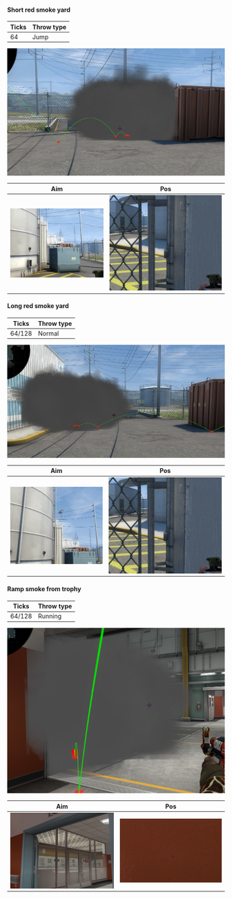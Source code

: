 #### Short red smoke yard

| Ticks  | Throw type |
| ------ | ---------- |
| 64     | Jump       |

![](nuke-result-yard-short-red.png)

| Aim| Pos |
|----|-----|
| ![](nuke-aim-yard-short-red.png) | ![](nuke-pos-yard-smoke-red.png) |

#### Long red smoke yard

| Ticks  | Throw type |
| ------ | ---------- |
| 64/128 | Normal     |

![](nuke-result-yard-long-red.png)

| Aim| Pos |
|----|-----|
| ![](nuke-aim-yard-long-red.png) | ![](nuke-pos-yard-smoke-red.png) |

#### Ramp smoke from trophy

| Ticks  | Throw type |
| ------ | ---------- |
| 64/128 | Running    |

![](nuke-result-ramp-smoke-from-trophy.png)

| Aim| Pos |
|----|-----|
| ![](nuke-aim-ramp-smoke-from-trophy.png) | ![](nuke-pos-ramp-smoke-from-trophy.png) |
